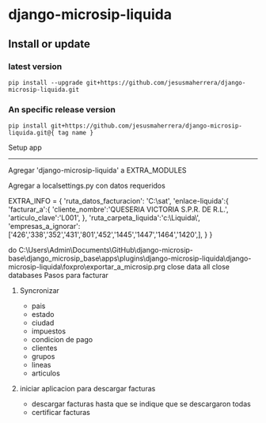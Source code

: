 django-microsip-liquida
=======================

Install or update
-------

### latest version ###
```
pip install --upgrade git+https://github.com/jesusmaherrera/django-microsip-liquida.git
```
### An specific release version ###
```
pip install git+https://github.com/jesusmaherrera/django-microsip-liquida.git@{ tag name }
```

Setup app
__________

Agregar 'django-microsip-liquida' a EXTRA_MODULES

Agregar a localsettings.py con datos requeridos

EXTRA_INFO = {
    'ruta_datos_facturacion': 'C:\sat',
    'enlace-liquida':{
        'facturar_a':{
            'cliente_nombre':'QUESERIA VICTORIA S.P.R. DE R.L.',
            'articulo_clave':'L001',
        },
        'ruta_carpeta_liquida':'c:\\Liquida\\',
        'empresas_a_ignorar':['426','338','352','431','801','452','1445','1447','1464','1420',],
    }
}


do C:\Users\Admin\Documents\GitHub\django-microsip-base\django_microsip_base\apps\plugins\django-microsip-liquida\django-microsip-liquida\foxpro\exportar_a_microsip.prg
close data all
close databases
Pasos para facturar

1) Syncronizar
	- pais
	- estado
	- ciudad
	- impuestos
	- condicion de pago
	- clientes
	- grupos
	- lineas
	- articulos

2) iniciar aplicacion para descargar facturas 
	- descargar facturas hasta que se indique que se descargaron todas
	- certificar facturas
